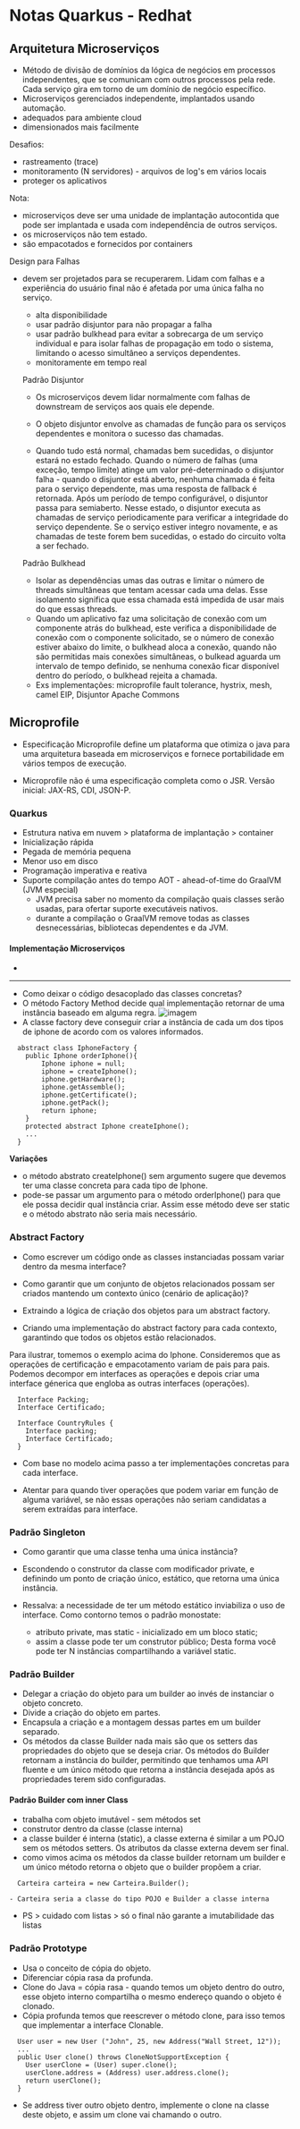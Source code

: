 # Notas Quarkus - Redhat

## Arquitetura Microserviços

- Método de divisão de domínios da lógica de negócios em processos independentes, que se comunicam com outros processos pela rede. Cada serviço gira em torno de um domínio de negócio específico.
- Microserviços gerenciados independente, implantados usando automação.
- adequados para ambiente cloud
- dimensionados mais facilmente

Desafios:

- rastreamento (trace)
- monitoramento (N servidores) - arquivos de log's em vários locais
- proteger os aplicativos

Nota:

- microserviços deve ser uma unidade de implantação autocontida que pode ser implantada e usada com independência de outros serviços.
- os microserviços não tem estado.
- são empacotados e fornecidos por containers

Design para Falhas

- devem ser projetados para se recuperarem. Lidam com falhas e a experiência do usuário final não é afetada por uma única falha no serviço.

  - alta disponibilidade
  - usar padrão disjuntor para não propagar a falha
  - usar padrão bulkhead para evitar a sobrecarga de um serviço individual e para isolar falhas de propagação em todo o sistema, limitando o acesso simultâneo a serviços dependentes.
  - monitoramente em tempo real

  Padrão Disjuntor

  - Os microserviços devem lidar normalmente com falhas de downstream de serviços aos quais ele depende.
  - O objeto disjuntor envolve as chamadas de função para os serviços dependentes e monitora o sucesso das chamadas.

  - Quando tudo está normal, chamadas bem sucedidas, o disjuntor estará no estado fechado. Quando o número de falhas (uma exceção, tempo limite) atinge um valor pré-determinado o disjuntor falha - quando o disjuntor está aberto, nenhuma chamada é feita para o serviço dependente, mas uma resposta de fallback é retornada. Após um período de tempo configurável, o disjuntor passa para semiaberto. Nesse estado, o disjuntor executa as chamadas de serviço periodicamente para verificar a integridade do serviço dependente. Se o serviço estiver integro novamente, e as chamadas de teste forem bem sucedidas, o estado do circuito volta a ser fechado.

  Padrão Bulkhead

  - Isolar as dependências umas das outras e limitar o número de threads simultâneas que tentam acessar cada uma delas. Esse isolamento significa que essa chamada está impedida de usar mais do que essas threads.
  - Quando um aplicativo faz uma solicitação de conexão com um componente atrás do bulkhead, este verifica a disponibilidade de conexão com o componente solicitado, se o número de conexão estiver abaixo do limite, o bulkhead aloca a conexão, quando não são permitidas mais conexões simultâneas, o bulkead aguarda um intervalo de tempo definido, se nenhuma conexão ficar disponível dentro do período, o bulkhead rejeita a chamada.
  - Exs implementações: microprofile fault tolerance, hystrix, mesh, camel EIP, Disjuntor Apache Commons

## Microprofile

- Especificação Microprofile define um plataforma que otimiza o java para uma arquitetura baseada em microserviços e fornece portabilidade em vários tempos de execução.

- Microprofile não é uma especificação completa como o JSR. Versão inicial: JAX-RS, CDI, JSON-P.

### Quarkus

- Estrutura nativa em nuvem > plataforma de implantação > container
- Inicialização rápida
- Pegada de memória pequena
- Menor uso em disco
- Programação imperativa e reativa
- Suporte compilação antes do tempo AOT - ahead-of-time do GraalVM (JVM especial)
  - JVM precisa saber no momento da compilação quais classes serão usadas, para ofertar suporte executáveis nativos.
  - durante a compilação o GraalVM remove todas as classes desnecessárias, bibliotecas dependentes e da JVM.

#### Implementação Microserviços

-

---

- Como deixar o código desacoplado das classes concretas?
- O método Factory Method decide qual implementação retornar de uma instância baseado em alguma regra.
  ![imagem](iphone.png)
- A classe factory deve conseguir criar a instância de cada um dos tipos de iphone de acordo com os valores informados.

```
  abstract class IphoneFactory {
    public Iphone orderIphone(){
        Iphone iphone = null;
        iphone = createIphone();
        iphone.getHardware();
        iphone.getAssemble();
        iphone.getCertificate();
        iphone.getPack();
        return iphone;
    }
    protected abstract Iphone createIphone();
    ...
  }
```

<b>Variações</b>

- o método abstrato createIphone() sem argumento sugere que devemos ter uma classe concreta para cada tipo de Iphone.
- pode-se passar um argumento para o método orderIphone() para que ele possa decidir qual instância criar. Assim esse método deve ser static e o método abstrato não seria mais necessário.

### Abstract Factory

- Como escrever um código onde as classes instanciadas possam variar dentro da mesma interface?
- Como garantir que um conjunto de objetos relacionados possam ser criados mantendo um contexto único (cenário de aplicação)?

- Extraindo a lógica de criação dos objetos para um abstract factory.
- Criando uma implementação do abstract factory para cada contexto, garantindo que todos os objetos estão relacionados.

Para ilustrar, tomemos o exemplo acima do Iphone. Consideremos que as operações de certificação e empacotamento variam de pais para pais. Podemos decompor em interfaces as operações e depois criar uma interface génerica que engloba as outras interfaces (operações).

```
  Interface Packing;
  Interface Certificado;

  Interface CountryRules {
    Interface packing;
    Interface Certificado;
  }
```

- Com base no modelo acima passo a ter implementações concretas para cada interface.

- Atentar para quando tiver operações que podem variar em função de alguma variável, se não essas operações não seriam candidatas a serem extraídas para interface.

### Padrão Singleton

- Como garantir que uma classe tenha uma única instância?

- Escondendo o construtor da classe com modificador private, e definindo um ponto de criação único, estático, que retorna uma única instância.

- Ressalva: a necessidade de ter um método estático inviabiliza o uso de interface. Como contorno temos o padrão monostate:
  - atributo private, mas static - inicializado em um bloco static;
  - assim a classe pode ter um construtor público;
    Desta forma você pode ter N instâncias compartilhando a variável static.

### Padrão Builder

- Delegar a criação do objeto para um builder ao invés de instanciar o objeto concreto.
- Divide a criação do objeto em partes.
- Encapsula a criação e a montagem dessas partes em um builder separado.
- Os métodos da classe Builder nada mais são que os setters das propriedades do objeto que se deseja criar. Os métodos do Builder retornam a instância do builder, permitindo que tenhamos uma API fluente e um único método que retorna a instância desejada após as propriedades terem sido configuradas.

#### Padrão Builder com inner Class

- trabalha com objeto imutável - sem métodos set
- construtor dentro da classe (classe interna)
- a classe builder é interna (static), a classe externa é similar a um POJO sem os métodos setters. Os atributos da classe externa devem ser final.
- como vimos acima os métodos da classe builder retornam um builder e um único método retorna o objeto que o builder propõem a criar.

```
  Carteira carteira = new Carteira.Builder();
```

    - Carteira seria a classe do tipo POJO e Builder a classe interna

- PS > cuidado com listas > só o final não garante a imutabilidade das listas

### Padrão Prototype

- Usa o conceito de cópia do objeto.
- Diferenciar cópia rasa da profunda.
- Clone do Java = cópia rasa - quando temos um objeto dentro do outro, esse objeto interno compartilha o mesmo endereço quando o objeto é clonado.
- Cópia profunda temos que reescrever o método clone, para isso temos que implementar a interface Clonable.

```
  User user = new User ("John", 25, new Address("Wall Street, 12"));
  ...
  public User clone() throws CloneNotSupportException {
    User userClone = (User) super.clone();
    userClone.address = (Address) user.address.clone();
    return userClone();
  }
```

- Se address tiver outro objeto dentro, implemente o clone na classe deste objeto, e assim um clone vai chamando o outro.
